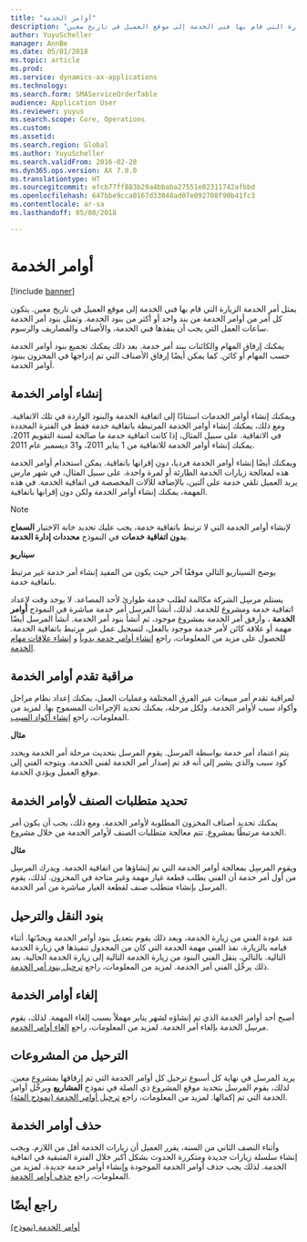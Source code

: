 ```yaml
---
title: "أوامر الخدمة"
description: "يمثل أمر الخدمة الزيارة التي قام بها فني الخدمة إلى موقع العميل في تاريخ معين."
author: YuyuScheller
manager: AnnBe
ms.date: 05/01/2018
ms.topic: article
ms.prod: 
ms.service: dynamics-ax-applications
ms.technology: 
ms.search.form: SMAServiceOrderTable
audience: Application User
ms.reviewer: yuyus
ms.search.scope: Core, Operations
ms.custom: 
ms.assetid: 
ms.search.region: Global
ms.author: YuyuScheller
ms.search.validFrom: 2016-02-28
ms.dyn365.ops.version: AX 7.0.0
ms.translationtype: HT
ms.sourcegitcommit: efcb77ff883b29a4bbaba27551e02311742afbbd
ms.openlocfilehash: 647bbe9cca0167d33048ad07e092708f90b41fc3
ms.contentlocale: ar-sa
ms.lasthandoff: 05/08/2018

---
```


# <a name="service-orders"></a>أوامر الخدمة   

[!include [banner](../includes/banner.md)]


يمثل أمر الخدمة الزيارة التي قام بها فني الخدمة إلى موقع العميل في تاريخ معين. يتكون كل أمر من أوامر الخدمة من بند واحد أو أكثر من بنود الخدمة. وتمثل بنود أمر الخدمة ساعات العمل التي يجب أن ينفذها فني الخدمة، والأصناف والمصاريف والرسوم.

يمكنك إرفاق المهام والكائنات ببند أمر خدمة. بعد ذلك يمكنك تجميع بنود أوامر الخدمة حسب المهام أو كائن. كما يمكن أيضًا إرفاق الأصناف التي تم إدراجها في المخزون ببنود أوامر الخدمة.

## <a name="create-service-orders"></a>إنشاء أوامر الخدمة

ويمكنك إنشاء أوامر الخدمات استنادًا إلى اتفاقية الخدمة والبنود الواردة في تلك الاتفاقية. ومع ذلك، يمكنك إنشاء أوامر الخدمة المرتبطة باتفاقية خدمة فقط في الفترة المحددة في الاتفاقية. على سبيل المثال، إذا كانت اتفاقية خدمة ما صالحة لسنة التقويم 2011، يمكنك إنشاء أوامر الخدمة للاتفاقية من 1 يناير 2011، و31 ديسمبر عام 2011.

ويمكنك أيضًا إنشاء أوامر الخدمة فرديا، دون إقرانها باتفاقية. يمكن استخدام أوامر الخدمة هذه لمعالجة زيارات الخدمة الطارئة أو لمرة واحدة. على سبيل المثال، في شهر مارس يريد العميل تلقي خدمة على آلتين، بالإضافة للآلات المخصصة في اتفاقية الخدمة. في هذه المهمة، يمكنك إنشاء أوامر الخدمة ولكن دون إقرانها باتفاقية.


> [!NOTE]
> <P>لإنشاء أوامر الخدمة التي لا ترتبط باتفاقية خدمة، يجب عليك تحديد خانة الاختيار <STRONG>السماح بدون اتفاقية خدمات</STRONG> في النموذج <STRONG>محددات إدارة الخدمة</STRONG>.</P>

**سيناريو**

يوضح السيناريو التالي موقفًا آخر حيث يكون من المفيد إنشاء أمر خدمة غير مرتبط باتفاقية خدمة.

يستلم مرسِل الشركة مكالمة لطلب خدمة طوارئ لأحد المصاعد. لا يوجد وقت لإعداد اتفاقية خدمة ومشروع للخدمة. لذلك، أنشأ المرسل أمر خدمة مباشرة في النموذج **أوامر الخدمة** ، وأرفق أمر الخدمة بمشروع موجود، ثم أنشأ بنود أمر الخدمة. أنشأ المرسل أيضًا مهمة أو علاقة كائن لأمر خدمة موجود بالفعل، لتسجيل عمل غير مرتبط باتفاقية الخدمة. للحصول على مزيد من المعلومات، راجع [إنشاء أوامر خدمة يدوياً](create-service-orders-manually.md) و [إنشاء علاقات مهام الخدمة](create-service-task-relations.md).

## <a name="monitor-the-progress-of-service-orders"></a>مراقبة تقدم أوامر الخدمة

لمراقبة تقدم أمر مبيعات عبر الفرق المختلفة وعمليات العمل، يمكنك إعداد نظام مراحل وأكواد سبب لأوامر الخدمة. ولكل مرحلة، يمكنك تحديد الإجراءات المسموح بها. لمزيد من المعلومات، راجع [إنشاء أكواد السبب](create-reason-codes.md).

**مثال**

يتم اعتماد أمر خدمة بواسطة المرسل. يقوم المرسل بتحديث مرحلة أمر الخدمة ويحدد كود سبب والذي يشير إلى أنه قد تم إصدار أمر الخدمة لفني الخدمة. ويتوجه الفني إلى موقع العميل ويؤدي الخدمة.

## <a name="specify-item-requirements-for-service-orders"></a>تحديد متطلبات الصنف لأوامر الخدمة

يمكنك تحديد أصناف المخزون المطلوبة لأوامر الخدمة. ومع ذلك، يجب أن يكون أمر الخدمة مرتبطًا بمشروع. تتم معالجة متطلبات الصنف لأوامر الخدمة من خلال مشروع. 

**مثال**

ويقوم المرسِل بمعالجة أوامر الخدمة التي تم إنشاؤها من اتفاقية الخدمة. ويدرك المرسِل من أول أمر خدمة أن الفني يطلب قطعة غيار مهمة وغير متاحة في المخزون. لذلك، يقوم المرسل بإنشاء متطلب صنف لقطعة الغيار مباشرة من أمر الخدمة.

## <a name="move-and-post-lines"></a>بنود النقل والترحيل

عند عودة الفني من زيارة الخدمة، وبعد ذلك يقوم بتعديل بنود أوامر الخدمة ويحدّثها. أثناء قيامه بالزيارة، نفذ الفني مهمة الخدمة التي كان من المجدول تنفيذها في زيارة الخدمة التالية. بالتالي، ينقل الفني البنود من زيارة الخدمة التالية إلى زيارة الخدمة الحالية. بعد ذلك يرحِّل الفني أمر الخدمة. لمزيد من المعلومات، راجع [ترحيل بنود أمر الخدمة](move-service-order-lines.md).

## <a name="cancel-service-orders"></a>إلغاء أوامر الخدمة

أصبح أحد أوامر الخدمة الذي تم إنشاؤه لشهر يناير مهملاً بسبب إلغاء المهمة. لذلك، يقوم مرسِل الخدمة بإلغاء أمر الخدمة. لمزيد من المعلومات، راجع [إلغاء أوامر الخدمة](cancel-service-orders.md).

## <a name="post-from-projects"></a>الترحيل من المشروعات

يريد المرسل في نهاية كل أسبوع ترحيل كل أوامر الخدمة التي تم إرفاقها بمشروع معين. لذلك، يقوم المرسل بتحديد موقع المشروع ذي الصلة في نموذج **المشاريع** ويرحِّل أوامر الخدمة التي تم إكمالها. لمزيد من المعلومات، راجع [ترحيل أوامر الخدمة (نموذج الفئة)](https://technet.microsoft.com/en-us/library/aa574685\(v=ax.60\)).

## <a name="delete-service-orders"></a>حذف أوامر الخدمة

وأثناء النصف الثاني من السنة، يقرر العميل أن زيارات الخدمة أقل من اللازم. ويجب إنشاء سلسلة زيارات جديدة ومتكررة الحدوث بشكل أكبر خلال الفترة المتبقية في اتفاقية الخدمة. لذلك يجب حذف أوامر الخدمة الموجودة وإنشاء أوامر خدمة جديدة. لمزيد من المعلومات، راجع [حذف أوامر الخدمة](delete-service-orders.md).

## <a name="see-also"></a>راجع أيضًا

[أوامر الخدمة (نموذج)](https://technet.microsoft.com/en-us/library/aa554361\(v=ax.60\))

  



